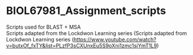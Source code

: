 # BIOL67981_Assignment_scripts
Scripts used for BLAST + MSA  
Scripts adapted from the Lockdwon Learning series (Scripts adapted from Lockdwon Learning series (https://www.youtube.com/watch?v=butxOf_fxTY&list=PLzfP3sCXUnxEu5S9oXni1zmc1sjYmT1L9)
